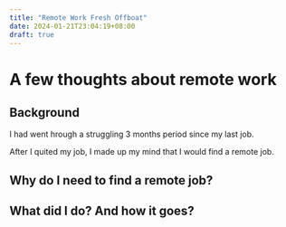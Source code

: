 ```yaml
---
title: "Remote Work Fresh Offboat"
date: 2024-01-21T23:04:19+08:00
draft: true
---
```


# A few thoughts about remote work

## Background

I had went hrough a struggling 3 months period since my last job. 

After I quited my job, I made up my mind that I would find a remote job.


## Why do I need to find a remote job?

## What did I do? And how it goes?




